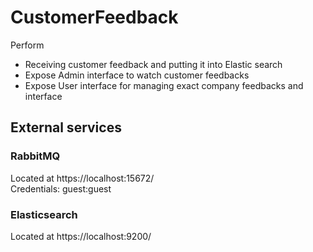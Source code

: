 # CustomerFeedback

Perform
* Receiving customer feedback and putting it into Elastic search
* Expose Admin interface to watch customer feedbacks
* Expose User interface for managing exact company feedbacks and interface


## External services

### RabbitMQ    
Located at https://localhost:15672/   
Credentials: guest:guest

### Elasticsearch

Located at https://localhost:9200/


